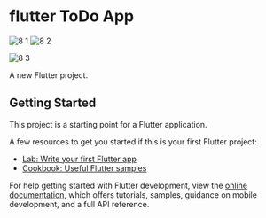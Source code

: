 # flutter ToDo App
![8 1](https://github.com/moniruzzaman76/Flutter-Assignments/assets/107347380/41b102ea-f9b2-4635-a799-cd2050130a41)
![8 2](https://github.com/moniruzzaman76/Flutter-Assignments/assets/107347380/f5d1e30f-6f59-476d-b679-ba9b37498a51)


![8 3](https://github.com/moniruzzaman76/Flutter-Assignments/assets/107347380/650fb341-ed84-487c-90dc-7760f3508015)





A new Flutter project.

## Getting Started

This project is a starting point for a Flutter application.

A few resources to get you started if this is your first Flutter project:

- [Lab: Write your first Flutter app](https://docs.flutter.dev/get-started/codelab)
- [Cookbook: Useful Flutter samples](https://docs.flutter.dev/cookbook)

For help getting started with Flutter development, view the
[online documentation](https://docs.flutter.dev/), which offers tutorials,
samples, guidance on mobile development, and a full API reference.
